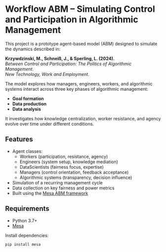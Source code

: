 # Workflow ABM – Simulating Control and Participation in Algorithmic Management

This project is a prototype agent-based model (ABM) designed to simulate the dynamics described in:

**Krzywdzinski, M., Schneiß, J., & Sperling, L. (2024).**  
*Between Control and Participation: The Politics of Algorithmic Management*.  
_New Technology, Work and Employment_.

The model explores how managers, engineers, workers, and algorithmic systems interact across three key phases of algorithmic management:

- **Goal formation**  
- **Data production**  
- **Data analysis**  

It investigates how knowledge centralization, worker resistance, and agency evolve over time under different conditions.

## Features

- Agent classes:
  - Workers (participation, resistance, agency)
  - Engineers (system setup, knowledge mediation)
  - DataScientists (fairness focus, expertise)
  - Managers (control orientation, feedback acceptance)
  - Algorithmic systems (transparency, decision influence)
- Simulation of a recurring management cycle
- Data collection on key fairness and power metrics
- Built using the [Mesa ABM framework](https://mesa.readthedocs.io/en/stable/)

## Requirements

- Python 3.7+
- [Mesa](https://github.com/projectmesa/mesa)

Install dependencies:

```bash
pip install mesa
